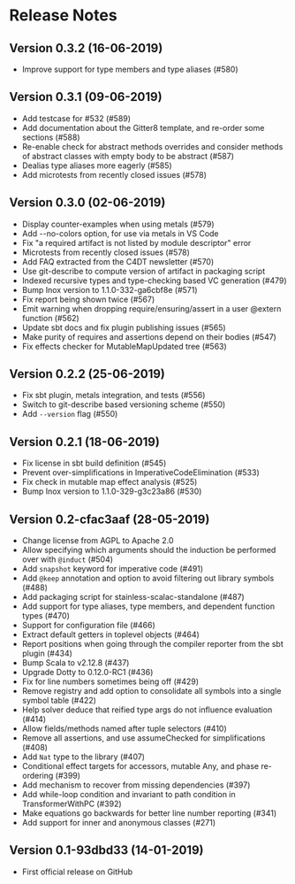 
# Release Notes

## Version 0.3.2 (16-06-2019)

- Improve support for type members and type aliases (#580)

## Version 0.3.1 (09-06-2019)

- Add testcase for #532 (#589)
- Add documentation about the Gitter8 template, and re-order some sections (#588)
- Re-enable check for abstract methods overrides and consider methods of abstract classes with empty body to be abstract (#587)
- Dealias type aliases more eagerly (#585)
- Add microtests from recently closed issues (#578)

## Version 0.3.0 (02-06-2019)

- Display counter-examples when using metals (#579)
- Add --no-colors option, for use via metals in VS Code
- Fix "a required artifact is not listed by module descriptor" error
- Microtests from recently closed issues (#578)
- Add FAQ extracted from the C4DT newsletter (#570)
- Use git-describe to compute version of artifact in packaging script
- Indexed recursive types and type-checking based VC generation (#479) 
- Bump Inox version to 1.1.0-332-ga6cbf8e (#571)
- Fix report being shown twice (#567)
- Emit warning when dropping require/ensuring/assert in a user @extern function (#562)
- Update sbt docs and fix plugin publishing issues (#565)
- Make purity of requires and assertions depend on their bodies (#547)
- Fix effects checker for MutableMapUpdated tree (#563)

## Version 0.2.2 (25-06-2019)

- Fix sbt plugin, metals integration, and tests (#556)
- Switch to git-describe based versioning scheme (#550)
- Add `--version` flag (#550)

## Version 0.2.1 (18-06-2019)

- Fix license in sbt build definition (#545)
- Prevent over-simplifications in ImperativeCodeElimination (#533)
- Fix check in mutable map effect analysis (#525)
- Bump Inox version to 1.1.0-329-g3c23a86 (#530)

## Version 0.2-cfac3aaf (28-05-2019)

- Change license from AGPL to Apache 2.0
- Allow specifying which arguments should the induction be performed over with `@induct` (#504)
- Add `snapshot` keyword for imperative code (#491)
- Add `@keep` annotation and option to avoid filtering out library symbols (#488)
- Add packaging script for stainless-scalac-standalone (#487)
- Add support for type aliases, type members, and dependent function types (#470)
- Support for configuration file (#466)
- Extract default getters in toplevel objects (#464)
- Report positions when going through the compiler reporter from the sbt plugin (#434)
- Bump Scala to v2.12.8 (#437)
- Upgrade Dotty to 0.12.0-RC1 (#436)
- Fix for line numbers sometimes being off (#429)
- Remove registry and add option to consolidate all symbols into a single symbol table (#422)
- Help solver deduce that reified type args do not influence evaluation (#414)
- Allow fields/methods named after tuple selectors (#410)
- Remove all assertions, and use assumeChecked for simplifications (#408)
- Add `Nat` type to the library (#407)
- Conditional effect targets for accessors, mutable Any, and phase re-ordering (#399)
- Add mechanism to recover from missing dependencies (#397)
- Add while-loop condition and invariant to path condition in TransformerWithPC (#392)
- Make equations go backwards for better line number reporting (#341)
- Add support for inner and anonymous classes (#271)

## Version 0.1-93dbd33 (14-01-2019)

- First official release on GitHub

